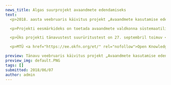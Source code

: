 ```yaml
---
news_title: Algas suurprojekt avaandmete edendamiseks
text:
  <p>2018. aasta veebruaris käivitus projekt „Avaandmete kasutamise edendamine“, mille eesmärk on populariseerida Eestis järgmise kolme aasta jooksul avaandmete pakkumist/avaldamist ja kasutamist. Projekti viib ellu MTÜ <a href="https://ee.okfn.org/et/" rel="nofollow">Open Knowledge Estonia</a> koostöös Majandus- ja Kommunikatsiooniministeeriumiga.</p>

  <p>Projekti eesmärkideks on toetada avaandmete valdkonna süstemaatilist arengut, kasvatada ühiskonna teadlikkust avaandmetest ja nende kasutusvõimalustest, tugevdada avaandmete pakkujate ja kasutajate koostöövõrgustikke, arendada ja kasvatada avaandmete portaali, luua soodsad võimalused uuenduslike andmepõhiste teenuste tekkeks ning osaleda rahvusvahelises koostöös, vahendades õppetunde Eestist ja levitades infot teiste riikide kogemuste kohta. Projekti rahastatakse ELi struktuuritoetuse toetusskeemist "Infoühiskonna teadlikkuse tõstmine", mida rahastab Euroopa Regionaalarengu Fond.</p>

  <p>Üks projekti tänavustest suurüritustest on 27. septembril toimuv <a href="https://www.facebook.com/events/2258219001081223/" rel="nofollow">avaandmete infopäev</a>, millele on osalema oodatud nii avaandmete pakkujad kui ka andmete kasutajad kõigist sektoritest.</p>

  <p>MTÜ <a href="https://ee.okfn.org/et/" rel="nofollow">Open Knowledge Estonia</a> (OK-EE) on avalikes huvides tegutsev vabatahtlik ühendus, mis kuulub <a href="https://okfn.org/" rel="nofollow">rahvusvahelisse Open Knowledge võrgustikku</a>. OK-EE seisab info ja andmete vaba kättesaadavuse ning teadmusühiskonna arengu eest, koondades avatud teadmuse edendamisest huvitatud kogukondi ning viies ellu teemakohaseid algatusi ja projekte.</p>

preview: Tänavu veebruaris käivitus projekt „Avaandmete kasutamise edendamine“, mille eesmärk on anda järgneva kolme aasta jooksul arengutõuge avaandmete pakkumisele ja kasutamisele Eestis. Projekti viib koostöös Majandus- ja Kommunikatsiooniministeeriumiga ellu MTÜ Open Knowledge Estonia.
preview_img: default.PNG
tags: []
submitted: 2018/06/07
author: admin
---
```

